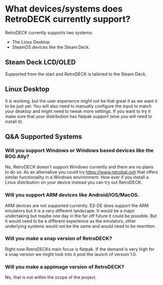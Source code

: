 # What devices/systems does RetroDECK currently support?

RetroDECK currently supports two systems:

- The Linux Desktop
- SteamOS devices like the Steam Deck.

## Steam Deck LCD/OLED
Supported from the start and RetroDECK is tailored to the Steam Deck.

## Linux Desktop
It is working, but the user experience might not be that great it as we want it to be just yet.
You will also need to manually configure the input to match your desktop and might need to tweak more settings. If you want to try it make sure that your distribution has flatpak support (else you will need to install it).

## Q&A Supported Systems

### Will you support Windows or Windows based devices like the ROG Ally?
No, RetroDECK doesn't support Windows currently and there are no plans to do so.
As an alternative you could try https://www.retrobat.ovh that offers similar functionality in a Windows environment.
How ever if you install a Linux distribution on your device instead you can try out RetroDECK.

### Will you support ARM devices like Android/IOS/MacOS.
ARM devices are not supported currently. ES-DE does support the ARM emulators but it is a very different landscape.
It would be a major undertaking but maybe one day in the far off future it could be possible. But it would need to be a different experience as the emulators, other underlying systems would not be the same and would need to be rewritten.

### Will you make a snap version of RetroDECK?
Right now RetroDECKs main focus is flatpak. If the demand is very high for a snap version we might look into it post the launch of version 1.0.

### Will you make a appimage version of RetroDECK?
No, that is not within the scope of the project.

